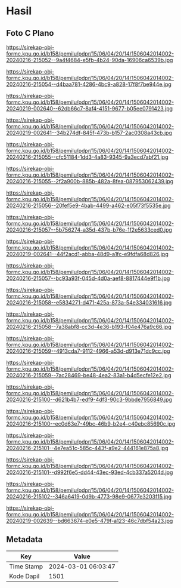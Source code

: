 # Hasil

## Foto C Plano

https://sirekap-obj-formc.kpu.go.id/b158/pemilu/pdpr/15/06/04/20/14/1506042014002-20240216-215052--9a4f4684-e5fb-4b24-90da-16906ca6539b.jpg

https://sirekap-obj-formc.kpu.go.id/b158/pemilu/pdpr/15/06/04/20/14/1506042014002-20240216-215054--d4baa781-4286-4bc9-a828-17f8f7be944e.jpg

https://sirekap-obj-formc.kpu.go.id/b158/pemilu/pdpr/15/06/04/20/14/1506042014002-20240219-002640--62db66c7-8af4-4151-9677-b05ee0791423.jpg

https://sirekap-obj-formc.kpu.go.id/b158/pemilu/pdpr/15/06/04/20/14/1506042014002-20240219-002641--34b274df-845f-473b-b157-2ac0308a43cb.jpg

https://sirekap-obj-formc.kpu.go.id/b158/pemilu/pdpr/15/06/04/20/14/1506042014002-20240216-215055--cfc51184-1dd3-4a83-9345-9a3ecd7abf21.jpg

https://sirekap-obj-formc.kpu.go.id/b158/pemilu/pdpr/15/06/04/20/14/1506042014002-20240216-215055--2f2a900b-885b-482a-8fea-087953062439.jpg

https://sirekap-obj-formc.kpu.go.id/b158/pemilu/pdpr/15/06/04/20/14/1506042014002-20240216-215056--20fef5e9-4bab-4499-a462-e05f73f5535e.jpg

https://sirekap-obj-formc.kpu.go.id/b158/pemilu/pdpr/15/06/04/20/14/1506042014002-20240216-215057--5b756274-a35d-437b-b76e-1f2e5633ced0.jpg

https://sirekap-obj-formc.kpu.go.id/b158/pemilu/pdpr/15/06/04/20/14/1506042014002-20240219-002641--44f2acd1-abba-48d9-a1fc-e9fdfa68d826.jpg

https://sirekap-obj-formc.kpu.go.id/b158/pemilu/pdpr/15/06/04/20/14/1506042014002-20240216-215057--bc93a93f-045d-4d0a-aef8-8817444e9f1b.jpg

https://sirekap-obj-formc.kpu.go.id/b158/pemilu/pdpr/15/06/04/20/14/1506042014002-20240216-215058--e5834271-d471-425a-873a-54e334031616.jpg

https://sirekap-obj-formc.kpu.go.id/b158/pemilu/pdpr/15/06/04/20/14/1506042014002-20240216-215058--7a38abf8-cc3d-4e36-b193-f04e476a9c66.jpg

https://sirekap-obj-formc.kpu.go.id/b158/pemilu/pdpr/15/06/04/20/14/1506042014002-20240216-215059--4913cda7-9112-4966-a53d-d913e71dc9cc.jpg

https://sirekap-obj-formc.kpu.go.id/b158/pemilu/pdpr/15/06/04/20/14/1506042014002-20240216-215059--7ac28469-be48-4ea2-83a1-b4d5ecfe12e2.jpg

https://sirekap-obj-formc.kpu.go.id/b158/pemilu/pdpr/15/06/04/20/14/1506042014002-20240216-215100--d621b4b7-edf9-4df3-90c3-9bbde7956849.jpg

https://sirekap-obj-formc.kpu.go.id/b158/pemilu/pdpr/15/06/04/20/14/1506042014002-20240216-215100--ec0d63e7-49bc-46b9-b2e4-c40ebc85690c.jpg

https://sirekap-obj-formc.kpu.go.id/b158/pemilu/pdpr/15/06/04/20/14/1506042014002-20240216-215101--4e7ea51c-585c-443f-a9e2-444161e875a8.jpg

https://sirekap-obj-formc.kpu.go.id/b158/pemilu/pdpr/15/06/04/20/14/1506042014002-20240216-215101--d992f6e5-dd44-43ec-93ed-4cb337a5204d.jpg

https://sirekap-obj-formc.kpu.go.id/b158/pemilu/pdpr/15/06/04/20/14/1506042014002-20240216-215102--346a6419-0d9b-4773-98e9-0677e3203f15.jpg

https://sirekap-obj-formc.kpu.go.id/b158/pemilu/pdpr/15/06/04/20/14/1506042014002-20240219-002639--bd663674-e0e5-479f-a123-46c7dbf54a23.jpg


## Metadata

| Key        | Value               |
| ---------- | ------------------- |
| Time Stamp | 2024-03-01 06:03:47 |
| Kode Dapil | 1501                |



